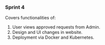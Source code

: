 ### Sprint 4  
Covers functionalities of:  
1. User views approved requests from Admin.  
2. Design and UI changes in website.  
3. Deployment via Docker and Kubernetes.  

